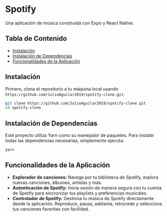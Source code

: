 # Spotify

Una aplicación de música construida con Expo y React Native.

## Tabla de Contenido
- [Instalación](#instalación)
- [Instalación de Dependencias](#instalación-de-dependencias)
- [Funcionalidades de la Aplicación](#funcionalidades-de-la-aplicación)


## Instalación

Primero, clona el repositorio a tu máquina local usando `https://github.com/JulioAguilar2019/spotify-clone.git`.

```bash
git clone https://github.com/JulioAguilar2019/spotify-clone.git
cd spotify-clone
```
## Instalación de Dependencias
Este proyecto utiliza Yarn como su manejador de paquetes. Para instalar todas las dependencias necesarias, simplemente ejecuta:

```bash
yarn
```
## Funcionalidades de la Aplicación
- **Explorador de canciones:** Navega por tu biblioteca de Spotify, explora nuevas canciones, álbumes, artistas y más.
- **Autenticación de Spotify:** Inicia sesión de manera segura con tu cuenta de Spotify para sincronizar tus playlists y preferencias musicales.
- **Controlador de Spotify:** Gestiona tu música de Spotify directamente desde la aplicación. Reproduce, pausa, adelanta, retrocede y selecciona tus canciones favoritas con facilidad.




